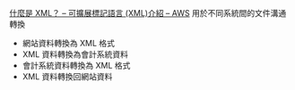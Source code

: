 [什麼是 XML？ – 可擴展標記語言 (XML)介紹 – AWS](https://aws.amazon.com/tw/what-is/xml/)
用於不同系統間的文件溝通轉換
- 網站資料轉換為 XML 格式
- XML 資料轉換為會計系統資料
- 會計系統資料轉換為 XML 格式
- XML 資料轉換回網站資料